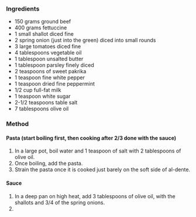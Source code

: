 ### Ingredients

* 150 grams ground beef
* 400 grams fettuccine
* 1 small shallot diced fine
* 2 spring onion (just into the green) diced into small rounds
* 3 large tomatoes diced fine
* 4 tablespoons vegetable oil
* 1 tablespoon unsalted butter
* 1 tablespoon parsley finely diced
* 2 teaspoons of sweet pakrika
* 1 teaspoon fine white pepper
* 1 teaspoon dried fine peppermint
* 1/2 cup full-fat milk
* 1 teaspoon white sugar
* 2-1/2 teaspoons table salt
* 7 tablespoons olive oil


### Method

#### Pasta (start boiling first, then cooking after 2/3 done with the sauce)

1. In a large pot, boil water and 1 teaspoon of salt with 2 tablespoons of olive oil.
1. Once boiling, add the pasta.
1. Strain the pasta once it is cooked just barely on the soft side of al-dente.

#### Sauce

1. In a deep pan on high heat, add 3 tablespoons of olive oil, with the shallots and 3/4 of the spring onions.
1. 
